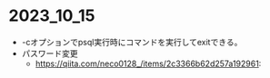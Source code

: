 # 2023_10_15
- -cオプションでpsql実行時にコマンドを実行してexitできる。
- パスワード変更
    - https://qiita.com/neco0128_/items/2c3366b62d257a192961:
